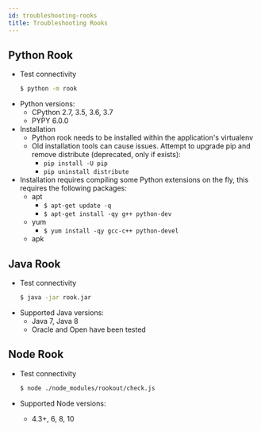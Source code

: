 ```yaml
---
id: troubleshooting-rooks
title: Troubleshooting Rooks
---
```


## Python Rook

- Test connectivity
  ```bash
  $ python -m rook
  ```
- Python versions:
    - CPython 2.7, 3.5, 3.6, 3.7
    - PYPY 6.0.0
- Installation
  - Python rook needs to be installed within the application's virtualenv
  - Old installation tools can cause issues. Attempt to upgrade pip and remove distribute (deprecated, only if exists):
    - `pip install -U pip`
    - `pip uninstall distribute`
- Installation requires compiling some Python extensions on the fly, this requires the following packages:
  - apt
    - `$ apt-get update -q`
    - `$ apt-get install -qy g++ python-dev`
  - yum
    - `$ yum install -qy gcc-c++ python-devel`
  - apk


## Java Rook

- Test connectivity
  ```bash
  $ java -jar rook.jar
  ```
- Supported Java versions:
  - Java 7, Java 8
  - Oracle and Open have been tested

## Node Rook

- Test connectivity
  ```bash
  $ node ./node_modules/rookout/check.js
  ```

- Supported Node versions:
  - 4.3+, 6, 8, 10
